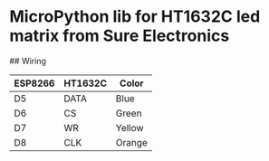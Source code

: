 # MicroPython lib for HT1632C led matrix from Sure Electronics

## Wiring

| ESP8266 | HT1632C | Color  |
|---------|---------|--------|
| D5      | DATA    | Blue   |
| D6      | CS      | Green  |
| D7      | WR      | Yellow |
| D8      | CLK     | Orange |

